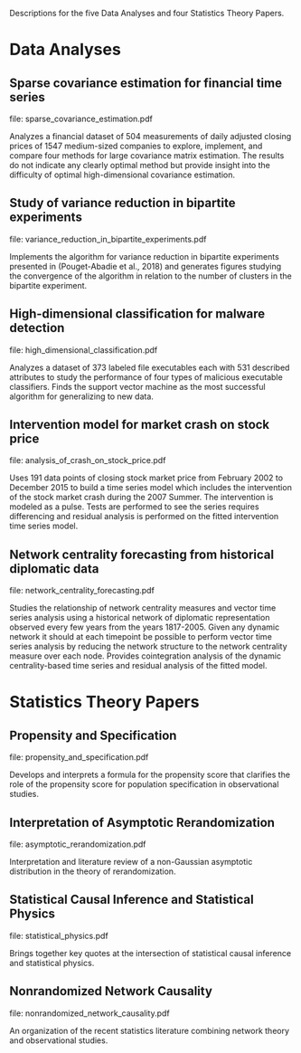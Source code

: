 Descriptions for the five Data Analyses and four Statistics Theory Papers.

# Data Analyses

## Sparse covariance estimation for financial time series

file: sparse_covariance_estimation.pdf

Analyzes a financial dataset of 504 measurements of daily adjusted closing prices of 1547 medium-sized companies to explore, implement, and compare four methods for large covariance matrix estimation. The results do not indicate any clearly optimal method but provide insight into the difficulty of optimal high-dimensional covariance estimation. 

## Study of variance reduction in bipartite experiments

file: variance_reduction_in_bipartite_experiments.pdf

Implements the algorithm for variance reduction in bipartite experiments presented in (Pouget-Abadie et al., 2018) and generates figures studying the convergence of the algorithm in relation to the number of clusters in the bipartite experiment. 

## High-dimensional classification for malware detection

file: high_dimensional_classification.pdf

Analyzes a dataset of 373 labeled file executables each with 531 described attributes to study the performance of four types of malicious executable classifiers. Finds the support vector machine as the most successful algorithm for generalizing to new data.

## Intervention model for market crash on stock price

file: analysis_of_crash_on_stock_price.pdf

Uses 191 data points of closing stock market price from February 2002 to December 2015 to build a time series model which includes the intervention of the stock market crash during the 2007 Summer. The intervention is modeled as a pulse. Tests are performed to see the series requires differencing and residual analysis is performed on the fitted intervention time series model.

## Network centrality forecasting from historical diplomatic data

file: network_centrality_forecasting.pdf

Studies the relationship of network centrality measures and vector time series analysis using a historical network of diplomatic representation observed every few years from the years 1817-2005. Given any dynamic network it should at each timepoint be possible to perform vector time series analysis by reducing the network structure to the network centrality measure over each node. Provides cointegration analysis of the dynamic centrality-based time series and residual analysis of the fitted model.


# Statistics Theory Papers

## Propensity and Specification

file: propensity_and_specification.pdf

Develops and interprets a formula for the propensity score that clarifies the role of the propensity score for population specification in observational studies. 

## Interpretation of Asymptotic Rerandomization

file: asymptotic_rerandomization.pdf

Interpretation and literature review of a non-Gaussian asymptotic distribution in the theory of rerandomization.

## Statistical Causal Inference and Statistical Physics 

file: statistical_physics.pdf

Brings together key quotes at the intersection of statistical causal inference and statistical physics.

## Nonrandomized Network Causality

file: nonrandomized_network_causality.pdf

An organization of the recent statistics literature combining network theory and observational studies.

